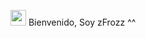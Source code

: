 <img src="https://github.githubassets.com/images/mona-whisper.gif" width="25px"> Bienvenido, Soy zFrozz ^^
